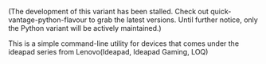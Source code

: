 (The development of this variant has been stalled. Check out quick-vantage-python-flavour to grab the latest versions. Until further notice, only the Python variant will be actively maintained.)

This is a simple command-line utility for devices that comes under the ideapad series from Lenovo(Ideapad, Ideapad Gaming, LOQ) 
